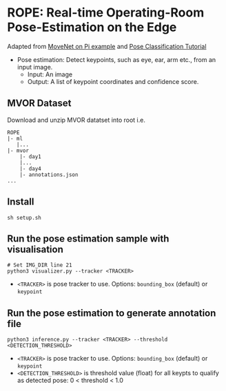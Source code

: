 # ROPE: Real-time Operating-Room Pose-Estimation on the Edge

Adapted from [MoveNet on Pi example](https://github.com/tensorflow/examples/tree/6d5dfdca227b64ea68c6a58f532666e5822764a0/lite/examples/pose_estimation/raspberry_pi) and [Pose Classification Tutorial](https://www.tensorflow.org/lite/tutorials/pose_classification)

*   Pose estimation: Detect keypoints, such as eye, ear, arm etc., from an input
    image.
    *   Input: An image
    *   Output: A list of keypoint coordinates and confidence score.

## MVOR Dataset

Download and unzip MVOR datatset into root i.e.
```
ROPE
|- ml
   |...
|- mvor
    |- day1
    |...
    |- day4
    |- annotations.json
...

```

## Install

```
sh setup.sh
```
## Run the pose estimation sample with visualisation

```
# Set IMG_DIR line 21
python3 visualizer.py --tracker <TRACKER>
```

* `<TRACKER>` is pose tracker to use. Options: `bounding_box` (default) or `keypoint`

## Run the pose estimation to generate annotation file

```
python3 inference.py --tracker <TRACKER> --threshold <DETECTION_THRESHOLD>
```

* `<TRACKER>` is pose tracker to use. Options: `bounding_box` (default) or `keypoint`
* `<DETECTION_THRESHOLD>` is threshold value (float) for all keypts to qualify as detected pose: 0 < threshold < 1.0